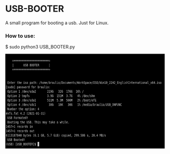 # USB-BOOTER
A small program for booting a usb. Just for Linux. 

### How to use:
<p> $ sudo python3 USB_BOOTER.py </p>

<p><img src='USB_IMAGE.png' width='700' height='300' align='left'> </p>
